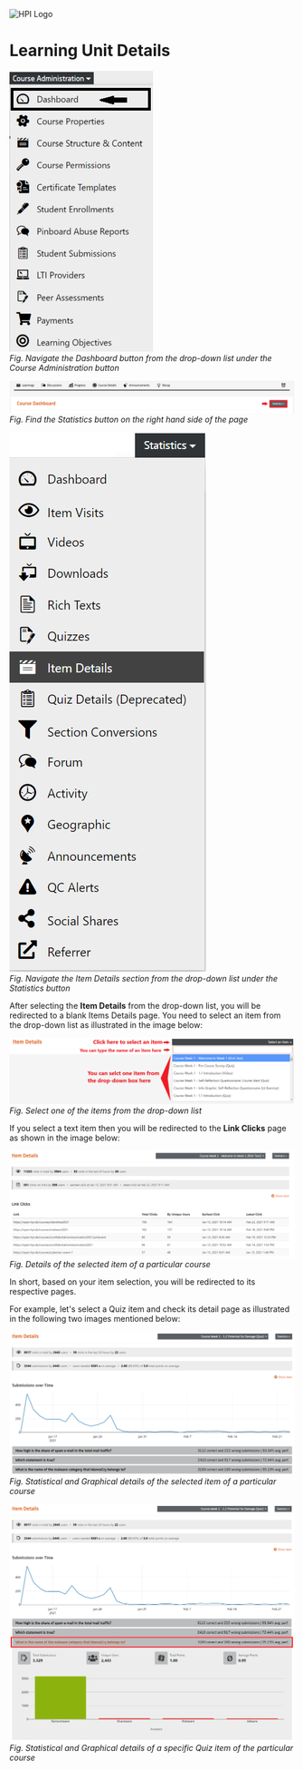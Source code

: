 ![HPI Logo](../../../img/HPI_Logo.png)

# Learning Unit Details

![Dashboard](../../../img/course_admin_items/dashboard.png)  
*Fig. Navigate the Dashboard button from the drop-down list under the Course Administration button*  

![Statistics](../../../img/features/analytics/dashboard/statistics.png)  
*Fig. Find the Statistics button on the right hand side of the page*

![Item Details](../../../img/features/analytics/dashboard/item_details.png)  
*Fig. Navigate the Item Details section from the drop-down list under the Statistics button*  

After selecting the **Item Details** from the drop-down list, you will be redirected to a blank Items Details page. You need to select an item from the drop-down list as illustrated in the image below:  

![Item Details 1](../../../img/features/analytics/dashboard/item_details_1.png)  
*Fig. Select one of the items from the drop-down list*  

If you select a text item then you will be redirected to the **Link Clicks** page as shown in the image below:  

![Item Details 2](../../../img/features/analytics/dashboard/item_details_2.png)  
*Fig. Details of the selected item of a particular course*  

In short, based on your item selection, you will be redirected to its respective pages.  

For example, let's select a Quiz item and check its detail page as illustrated in the following two images mentioned below:  

![Item Details 3](../../../img/features/analytics/dashboard/item_details_3.png)  
*Fig. Statistical and Graphical details of the selected item of a particular course*  

![Item Details 4](../../../img/features/analytics/dashboard/item_details_4.png)  
*Fig. Statistical and Graphical details of a specific Quiz item of the particular course*  